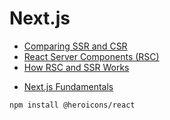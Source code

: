 # Next.js

- [Comparing SSR and CSR](./csr-vs-ssr.md)
- [React Server Components (RSC)](./rsc.md)
- [How RSC and SSR Works](./how-rsc-works.md)

<div></div>

- [Next.js Fundamentals](./nextjs-fund.md)

```
npm install @heroicons/react
```
